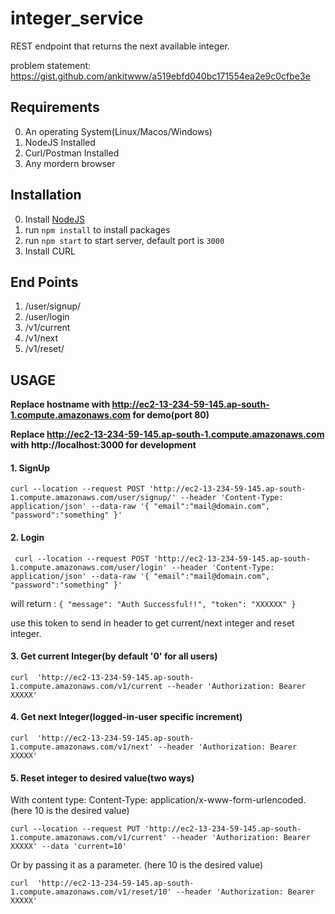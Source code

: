 # integer_service
REST endpoint that returns the next available integer.

problem statement: https://gist.github.com/ankitwww/a519ebfd040bc171554ea2e9c0cfbe3e


## Requirements
0. An operating System(Linux/Macos/Windows)
1. NodeJS Installed
2. Curl/Postman Installed
3. Any mordern browser


## Installation
 0. Install [NodeJS](https://nodejs.org/en/) 
 1. run `npm install` to install packages
 2. run `npm start` to start server, default port is `3000`
 3. Install CURL


## End Points

   1. /user/signup/
   2. /user/login
   3. /v1/current
   4. /v1/next
   5. /v1/reset/

## USAGE

**Replace hostname with  http://ec2-13-234-59-145.ap-south-1.compute.amazonaws.com for demo(port 80)**

**Replace http://ec2-13-234-59-145.ap-south-1.compute.amazonaws.com  with http://localhost:3000 for development**

#### 1. SignUp

`curl --location --request POST 'http://ec2-13-234-59-145.ap-south-1.compute.amazonaws.com/user/signup/' --header 'Content-Type: application/json' --data-raw '{
   "email":"mail@domain.com",
   "password":"something"
}'`

#### 2. Login

`
curl --location --request POST 'http://ec2-13-234-59-145.ap-south-1.compute.amazonaws.com/user/login' --header 'Content-Type: application/json' --data-raw '{
   "email":"mail@domain.com",
   "password":"something"
}'`

will return :
`{
   "message": "Auth Successful!!",
   "token": "XXXXXX"
}`
 
 use this token to send in header to  get current/next integer and reset integer.
 
#### 3. Get current Integer(by default '0' for all users)
 
 `curl  'http://ec2-13-234-59-145.ap-south-1.compute.amazonaws.com/v1/current --header 'Authorization: Bearer XXXXX'`

#### 4. Get next Integer(logged-in-user specific increment)

`curl  'http://ec2-13-234-59-145.ap-south-1.compute.amazonaws.com/v1/next' --header 'Authorization: Bearer XXXXX'`
 
#### 5. Reset integer to desired value(two ways)

With content type: Content-Type: application/x-www-form-urlencoded. (here 10 is the desired value)

`curl --location --request PUT 'http://ec2-13-234-59-145.ap-south-1.compute.amazonaws.com/v1/current' --header 'Authorization: Bearer XXXXX' --data 'current=10'`

Or by passing it as a parameter. (here 10 is the desired value)

`curl  'http://ec2-13-234-59-145.ap-south-1.compute.amazonaws.com/v1/reset/10' --header 'Authorization: Bearer XXXXX'`



